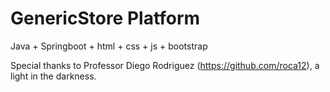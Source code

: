 # GenericStore Platform
 
Java + Springboot + html + css + js + bootstrap

Special thanks to Professor Diego Rodriguez (https://github.com/roca12), a light in the darkness.

